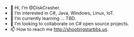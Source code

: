 - 👋 Hi, I’m @DiskCrasher.
- 👀 I’m interested in C#, Java, Windows, Linux, IoT.
- 🌱 I’m currently learning ... TBD.
- 💞️ I’m looking to collaborate on C# open source projects.
- 📫 How to reach me http://shootingstarbbs.us.

<!---
DiskCrasher/DiskCrasher is a ✨ special ✨ repository because its `README.md` (this file) appears on your GitHub profile.
You can click the Preview link to take a look at your changes.
--->
